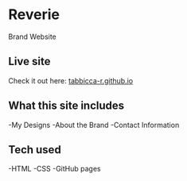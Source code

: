 # Reverie
Brand Website
## Live site
Check it out here: [tabbicca-r.github.io](https://tabbicca-r.github.io)
## What this site includes
-My Designs 
-About the Brand 
-Contact Information 
## Tech used 
-HTML
-CSS
-GitHub pages
